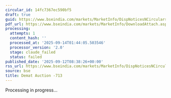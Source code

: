 ```yaml
---
circular_id: 14fc7367ec590bf5
draft: true
guid: https://www.bseindia.com/markets/MarketInfo/DispNoticesNCirculars.aspx?Noticeid={F124281F-E091-4B9A-9A41-3901FA286D01}&noticeno=20250912-41&dt=09/12/2025&icount=41&totcount=103&flag=0
pdf_url: https://www.bseindia.com/markets/MarketInfo/DownloadAttach.aspx?id=20250912-41&attachedId=83c8e0d9-133d-489d-979e-1ae90350373e
processing:
  attempts: 1
  content_hash: ''
  processed_at: '2025-09-14T01:44:05.503546'
  processor_version: '2.0'
  stage: claude_failed
  status: failed
published_date: '2025-09-12T08:38:26+00:00'
rss_url: https://www.bseindia.com/markets/MarketInfo/DispNoticesNCirculars.aspx?Noticeid={F124281F-E091-4B9A-9A41-3901FA286D01}&noticeno=20250912-41&dt=09/12/2025&icount=41&totcount=103&flag=0
source: bse
title: Demat Auction -713
---
```


Processing in progress...